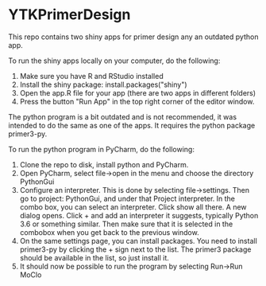 # YTKPrimerDesign
This repo contains two shiny apps for primer design any an outdated python app.

To run the shiny apps locally on your computer, do the following:
1. Make sure you have R and RStudio installed
2. Install the shiny package:
install.packages("shiny")
3. Open the app.R file for your app (there are two apps in different folders)
4. Press the button "Run App" in the top right corner of the editor window.




The python program is a bit outdated and is not recommended, it was intended to do the same as one of the apps.
It requires the python package primer3-py.

To run the python program in PyCharm, do the following:

1. Clone the repo to disk, install python and PyCharm.
2. Open PyCharm, select file->open in the menu and choose the directory PythonGui
3. Configure an interpreter. This is done by selecting file->settings. Then go to
   project: PythonGui, and under that Project interpreter. In the combo box, you
   can select an interpreter. Click show all there. A new dialog opens. Click + and 
   add an interpreter it suggests, typically Python 3.6 or something similar. Then
   make sure that it is selected in the combobox when you get back to the previous
   window.
4. On the same settings page, you can install packages. You need to install primer3-py
   by clicking the + sign next to the list. The primer3 package should be available 
   in the list, so just install it.
5. It should now be possible to run the program by selecting Run->Run MoClo
